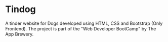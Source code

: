 # Tindog
A tinder website for Dogs developed using HTML, CSS and Bootstrap (Only Frontend).
The project is part of the "Web Developer BootCamp" by The App Brewery.
